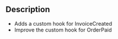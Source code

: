 ## Description

<!-- Summarize the related issue or new features, explain HOW this PR solves the problem, and WHY you made the choices you made. -->

- Adds a custom hook for InvoiceCreated
- Improve the custom hook for OrderPaid
